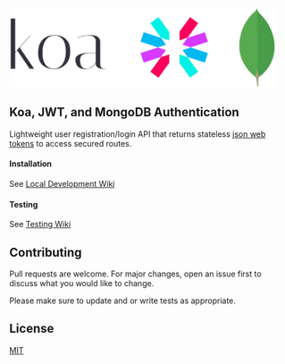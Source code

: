 <img alt="Stack Logos" src="https://raw.githubusercontent.com/matthewsullivan/koa-jwt-mongo-auth/master/kjm.png" width="480" />

## Koa, JWT, and MongoDB Authentication
Lightweight user registration/login API that returns stateless [json web tokens](https://jwt.io/) to access secured routes.

#### Installation
See [Local Development Wiki](https://github.com/matthewsullivan/koa-jwt-mongo-auth/wiki/Development-::-Local)

#### Testing
See [Testing Wiki](https://github.com/matthewsullivan/koa-jwt-mongo-auth/wiki/Development-::-Testing)
    
## Contributing
Pull requests are welcome. For major changes, open an issue first to discuss what you would like to change.

Please make sure to update and or write tests as appropriate.

## License
[MIT](https://choosealicense.com/licenses/mit/)
